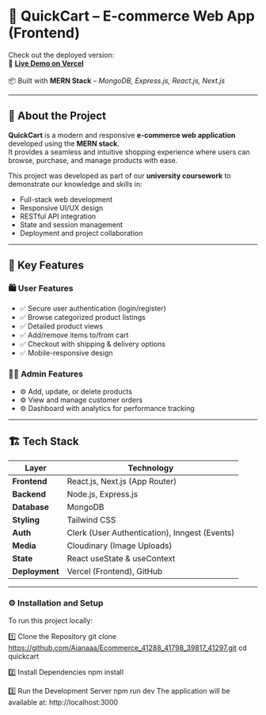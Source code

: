 # 🛒 QuickCart – E-commerce Web App (Frontend)

Check out the deployed version:  
🔗 [**Live Demo on Vercel**](https://ecommerce-delta-sooty-24.vercel.app/)  
&nbsp;  
📦 Built with **MERN Stack** – *MongoDB, Express.js, React.js, Next.js*

---

## 📌 About the Project  

**QuickCart** is a modern and responsive **e-commerce web application** developed using the **MERN stack**.  
It provides a seamless and intuitive shopping experience where users can browse, purchase, and manage products with ease.

This project was developed as part of our **university coursework** to demonstrate our knowledge and skills in:

- Full-stack web development  
- Responsive UI/UX design  
- RESTful API integration  
- State and session management  
- Deployment and project collaboration

---

## 🚀 Key Features  

### 🛍️ User Features  
- ✅ Secure user authentication (login/register)  
- ✅ Browse categorized product listings  
- ✅ Detailed product views  
- ✅ Add/remove items to/from cart  
- ✅ Checkout with shipping & delivery options  
- ✅ Mobile-responsive design  

### 🧑‍💼 Admin Features  
- ⚙️ Add, update, or delete products  
- ⚙️ View and manage customer orders  
- ⚙️ Dashboard with analytics for performance tracking  

---

## 🏗️ Tech Stack  

| Layer       | Technology                            |
|-------------|----------------------------------------|
| **Frontend** | React.js, Next.js (App Router)         |
| **Backend**  | Node.js, Express.js                    |
| **Database** | MongoDB                                |
| **Styling**  | Tailwind CSS                           |
| **Auth**     | Clerk (User Authentication), Inngest (Events) |
| **Media**    | Cloudinary (Image Uploads)             |
| **State**    | React useState & useContext            |
| **Deployment** | Vercel (Frontend), GitHub            |

---

### ⚙️ Installation and Setup  

To run this project locally:

1️⃣ Clone the Repository
git clone https://github.com/Aianaaa/Ecommerce_41288_41798_39817_41297.git
cd quickcart

2️⃣ Install Dependencies
npm install

3️⃣ Run the Development Server
npm run dev
The application will be available at: http://localhost:3000







